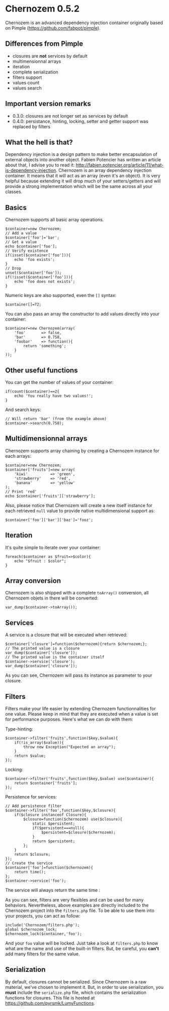 Chernozem 0.5.2
===============

Chernozem is an advanced dependency injection container originally based on Pimple (https://github.com/fabpot/pimple).

Differences from Pimple
-----------------------

- closures are __not__ services by default
- multimensionnal arrays
- iteration
- complete serialization
- filters support
- values count
- values search

Important version remarks
-------------------------

- 0.3.0: closures are not longer set as services by default
- 0.4.0: persistance, hinting, locking, setter and getter support was replaced by filters

What the hell is that?
----------------------

Dependency injection is a design pattern to make better encapsulation of external objects into another object. Fabien Potencier has written an article about that, I advise you to read it: http://fabien.potencier.org/article/11/what-is-dependency-injection. Chernozem is an array dependency injection container. It means that it will act as an array (even it's an object). It is very helpful because extending it will drop much of your setters/getters and will provide a strong implementation which will be the same across all your classes.

Basics
------

Chernozem supports all basic array operations.

    $container=new Chernozem;
    // Add a value
    $container['foo']='bar';
    // Get a value
    echo $container['foo'];
    // Verify existence
    if(isset($container['foo'])){
        echo 'foo exists';
    }
    // Drop
    unset($container['foo']);
    if(!isset($container['foo'])){
        echo 'foo does not exists';
    }

Numeric keys are also supported, even the `[]` syntax:

    $container[]=72;

You can also pass an array the constructor to add values directly into your container:

    $container=new Chernozem(array(
        'foo'       => false,
        'bar'       => 0.758,
        'foobar'    => function(){
            return 'something';
        }
    ));

Other useful functions
----------------------

You can get the number of values of your container:

    if(count($container)==2{
        echo 'You really have two values!';
    }

And search keys:

    // Will return 'bar' (from the example above)
    $container->search(0.758);

Multidimensionnal arrays
------------------------

Chernozem supports array chaining by creating a Chernozem instance for each arrays:

    $container=new Chernozem;
    $container['fruits']=new array(
        'kiwi'          => 'green',
        'strawberry'    => 'red',
        'banana'        => 'yellow'
    );
    // Print 'red'
    echo $container['fruits']['strawberry'];

Also, please notice that Chernozem will create a new itself instance for each retrieved `null` value to provide native multidimensional support as:

    $container['foo']['bar']['baz']='fooz';

Iteration
---------

It's quite simple to iterate over your container:

    foreach($container as $fruit=>$color){
        echo "$fruit : $color";
    }

Array conversion
----------------

Chernozem is also shipped with a complete `toArray()` conversion, all Chernozem objets in there will be converted:

    var_dump($container->toArray());

Services
--------

A service is a closure that will be executed when retrieved:

    $container['closure']=function($chernozem){return $chernozem;};
    // The printed value is a closure
    var_dump($container['closure']);
    // The printed value is the container itself
    $container->service('closure');
    var_dump($container['closure']);

As you can see, Chernozem will pass its instance as parameter to your closure.

Filters
-------

Filters make your life easier by extending Chernozem functionnalities for one value. Please keep in mind that they are executed when a value is set for performance purposes. Here's what we can do with them:

Type-hinting:

    $container->filter('fruits',function($key,$value){
        if(!is_array($value)){
            throw new Exception("Expected an array");
        }
        return $value;
    });

Locking:

    $container->filter('fruits',function($key,$value) use($container){
        return $container['fruits'];
    });

Persistence for services:

    // Add persistence filter
    $container->filter('foo',function($key,$closure){
        if($closure instanceof Closure){
            $closure=function($chernozem) use($closure){
                static $persistent;
                if($persistent===null){
                    $persistent=$closure($chernozem);
                }
                return $persistent;
            };
        }
        return $closure;
    });
    // Create the service
    $container['foo']=function($chernozem){
        return time();
    };
    $container->service('foo');

The service will always return the same time :

As you can see, filters are very flexibles and can be used for many behaviors. Nevertheless, above examples are directly included to the Chernozem project into the `filters.php` file. To be able to use them into your projects, you can act as follow:

    include('Chernozem/filters.php');
    global $chernozem_lock;
    $chernozem_lock($container,'foo');

And your `foo` value will be locked. Just take a look at `filters.php` to know what are the name and use of the built-in filters. But, be careful, you __can't__ add many filters for the same value.

Serialization
-------------

By default, closures cannot be serialized. Since Chernozem is a raw material, we've chosen to implement it. But, in order to use serialization, you __must__ include the `serialize.php` file, which contains the serialization functions for closures. This file is hosted at https://github.com/pyrsmk/LumyFunctions.
